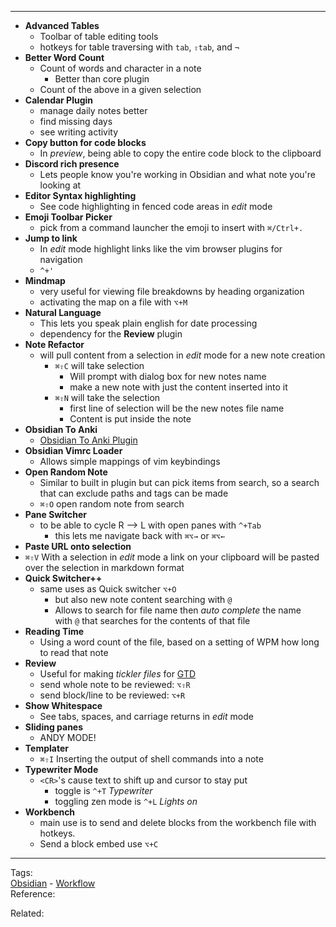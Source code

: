   
---

-   **Advanced Tables**
    -   Toolbar of table editing tools
    -   hotkeys for table traversing with `tab`, `⇧tab`, and `¬`
-   **Better Word Count**
    -   Count of words and character in a note
        -   Better than core plugin
    -   Count of the above in a given selection
-   **Calendar Plugin**
    -   manage daily notes better
    -   find missing days
    -   see writing activity
-   **Copy button for code blocks**
    -   In _preview_, being able to copy the entire code block to the clipboard
-   **Discord rich presence**
    -   Lets people know you're working in Obsidian and what note you're looking at
-   **Editor Syntax highlighting**
    -   See code highlighting in fenced code areas in _edit_ mode
-   **Emoji Toolbar Picker**
    -   pick from a command launcher the emoji to insert with `⌘/Ctrl+.`
-   **Jump to link**
    -   In _edit_ mode highlight links like the vim browser plugins for navigation
    -   `^+'`
-   **Mindmap**
    -   very useful for viewing file breakdowns by heading organization
    -   activating the map on a file with `⌥+M`
-   **Natural Language**
    -   This lets you speak plain english for date processing
    -   dependency for the **Review** plugin
-   **Note Refactor**
    -   will pull content from a selection in _edit_ mode for a new note creation
        -   `⌘⇧C` will take selection
            -   Will prompt with dialog box for new notes name
            -   make a new note with just the content inserted into it
        -   `⌘⇧N` will take the selection
            -   first line of selection will be the new notes file name
            -   Content is put inside the note
-   **Obsidian To Anki**
    -   [Obsidian To Anki Plugin](https://publish.obsidian.md/bryan-jenks/Obsidian+To+Anki+Plugin)
-   **Obsidian Vimrc Loader**
    -   Allows simple mappings of vim keybindings
-   **Open Random Note**
    -   Similar to built in plugin but can pick items from search, so a search that can exclude paths and tags can be made
    -   `⌘⇧O` open random note from search
-   **Pane Switcher**
    -   to be able to cycle R --> L with open panes with `^+Tab`
        -   this lets me navigate back with `⌘⌥→` or `⌘⌥←`
-   **Paste URL onto selection**
-   `⌘⇧V` With a selection in _edit_ mode a link on your clipboard will be pasted over the selection in markdown format
-   **Quick Switcher++**
    -   same uses as Quick switcher `⌥+O`
        -   but also new note content searching with `@`
        -   Allows to search for file name then _auto complete_ the name with `@` that searches for the contents of that file
-   **Reading Time**
    -   Using a word count of the file, based on a setting of WPM how long to read that note
-   **Review**
    -   Useful for making _tickler files_ for [GTD](https://publish.obsidian.md/bryan-jenks/Z/%25+2020-09-08+Getting+Things+Done)
    -   send whole note to be reviewed: `⌥⇧R`
    -   send block/line to be reviewed: `⌥+R`
-   **Show Whitespace**
    -   See tabs, spaces, and carriage returns in _edit_ mode
-   **Sliding panes**
    -   ANDY MODE!
-   **Templater**
    -   `⌘⇧I` Inserting the output of shell commands into a note
-   **Typewriter Mode**
    -   `<CR>`'s cause text to shift up and cursor to stay put
        -   toggle is `^+T` _Typewriter_
        -   toggling zen mode is `^+L` _Lights on_
-   **Workbench**
    -   main use is to send and delete blocks from the workbench file with hotkeys.
    -   Send a block embed use `⌥+C`

---

Tags:  
[Obsidian](https://publish.obsidian.md/bryan-jenks/Z/Obsidian) - [Workflow](https://publish.obsidian.md/bryan-jenks/Workflow)  
Reference:

Related: